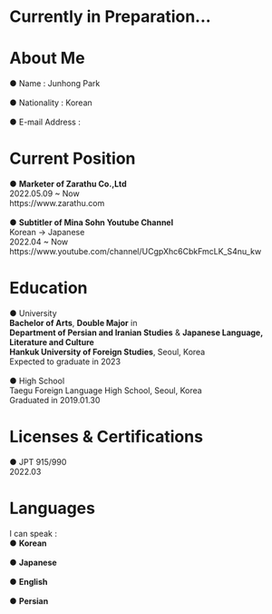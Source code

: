 <h1>Currently in Preparation...</h1>

<h1>About Me</h1>
● Name : Junhong Park<br><br>
● Nationality : Korean<br><br>
● E-mail Address : 

<h1>Current Position</h1>
● <strong>Marketer of Zarathu Co.,Ltd</strong><br>
2022.05.09 ~ Now<br>
https://www.zarathu.com<br><br>
● <strong>Subtitler of Mina Sohn Youtube Channel</strong><br>
Korean → Japanese<br>
2022.04 ~ Now<br>
https://www.youtube.com/channel/UCgpXhc6CbkFmcLK_S4nu_kw

<h1>Education</h1>
● University<br>
<strong>Bachelor of Arts</strong>, <strong>Double Major</strong> in<br>
<strong>Department of Persian and Iranian Studies</strong> & <strong>Japanese Language, Literature and Culture<br>
Hankuk University of Foreign Studies</strong>, Seoul, Korea<br>
Expected to graduate in 2023<br><br>
● High School<br>
Taegu Foreign Language High School, Seoul, Korea<br>
Graduated in 2019.01.30

<h1>Licenses & Certifications</h1>
● JPT 915/990<br>
2022.03

<h1>Languages</h1>
I can speak :<br>
● <strong>Korean</strong><br><br>
● <strong>Japanese</strong><br><br>
● <strong>English</strong><br><br>
● <strong>Persian</strong><br><br>

<!--
**0junhongpark0/0junhongpark0** is a ✨ _special_ ✨ repository because its `README.md` (this file) appears on your GitHub profile.

Here are some ideas to get you started:

- 🔭 I’m currently working on ...
- 🌱 I’m currently learning ...
- 👯 I’m looking to collaborate on ...
- 🤔 I’m looking for help with ...
- 💬 Ask me about ...
- 📫 How to reach me: ...
- 😄 Pronouns: ...
- ⚡ Fun fact: ...
-->

